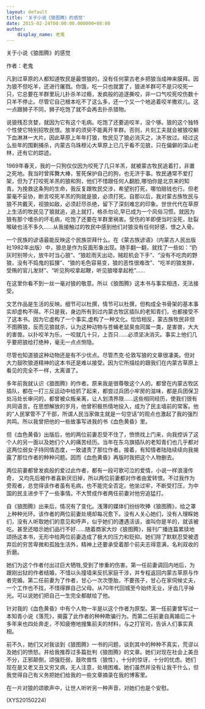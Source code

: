 ```yaml
---
layout: default
title: '关于小说《狼图腾》的感觉'
date: 2015-02-24T00:00:00.000000+08:00
author:
    display_name: 老鬼
---
```


关于小说《狼图腾》的感觉

作者：老鬼

凡到过草原的人都知道牧民是最恨狼的，没有任何蒙古老乡把狼当成神来膜拜。因为狼不但吃羊，还进行屠戮。你饿，吃一只也就罢了，狼进羊群可不是只咬死一只，它总要在羊群里玩儿扑杀羊过瘾，发疯般的追逐撕咬，非一口气咬死咬伤数十只羊不停止。尽管它自己根本吃不了这么多，还一个又一个地追着咬羊撒欢儿。这一点跟狮子不同，狮子吃饱了就不会再去扑杀猎物。

说狼残忍贪婪，就因为它有这个毛病。吃饱了还要追咬羊，没个够。狼的这个独特个性使它特别招牧民恨。放羊的须臾不能离开羊群。否则，片刻工夫就会被狼咬躺下血淋淋一大片。因此草原上年年打狼，牧民见了狼必消灭之，决不放过。经过这么些年的围剿捕杀，内蒙古乌珠穆沁大草原上已几乎看不见狼，只在偏僻的深山老林，还有它的踪迹。

1969年春天，我的一只狗仅仅因为咬死了几只羊羔，就被蒙古牧民追着打，非置之死地。我当时曾挥舞大棒，誓死保护自己的狗，也无济于事。牧民通常不爱打架，但为了打咬死羊羔的狼和狗，他们不惜跟任何人翻脸,哪怕你是北京来的知青。为挽救这条狗的生命，我反复跟牧民交涉，希望别打死，哪怕赔钱也行。但老蒙毫不妥协，断言咬死羊羔的狗就是狼，必须打死。自那以后，我对蒙古族牧民与狼不共戴天，视狼如敌，必须赶尽杀绝，留下了深刻难忘的印象。世世代代在草原上生活的牧民见了狼就追，追上就打，格杀勿论,早已成为一个风俗习惯。就因为狼有那个嗜杀的坏毛病，吃饱了还要在羊群里祸害。受伤的羊即便当时没死，肚裂喉破也活不多久……从我接触过的牧民中感到他们对狼没有任何好感，恨之入骨。

一个民族的谚语最能反映这个民族崇拜什么。在《蒙古族谚语》（内蒙古人民出版社1982年出版）中，狼总是作为反面形象出现。随手翻一翻，就找了一些如：“扔灰时别带火，放牛时当心狼”、“狼趁雨天出动，贼趁机会下手”、“没有不吃肉的野狼，没有不捣鬼的狐狸”、“狼的毛色容易变，狼的恶性很难改”、“吃羊的狼发胖，受贿的官儿发财”、“听见狗咬拿起鞭，听见狼嚎拿起枪”……

在这里你看不到一丝一毫对狼的敬意。所以《狼图腾》这本书与事实相违，无法接受。

文艺作品是生活的反映。细节可以杜撰，情节可以杜撰，但构成全书骨架的基本事实却虚构不得。不只是我，身边所有到过内蒙古牧区插队的老知青们，也都接受不了这本书。因为它虚构了一个事实,虚构了一种文化。恰恰相反，蒙古族牧民非但不图腾狼，反而见狼就杀，认为这种动物与苍蝇老鼠臭虫同属一类，是害兽，大大的害兽。以扑咬羊为乐，一咬就几十只，上百只……必须坚决消灭。事实上他们几乎要把狼给打绝种，毫无一点点恻隐。

尽管也知道狼这种动物还是有不少优点。尽管杰克·伦敦写狼的文章很凄美。但对大力鼓吹狼道精神的这本书还是难以接受。因为它所描绘的跟我们在内蒙古草原上看见的完全不一样，太离谱了。

多年前我就认识《狼图腾》的作者。原来我是很尊敬这个人的。都曾在内蒙古牧区插队，都在一打三反运动中给抓了起来，都尝过兵团小牢房的滋味，都是兵团保卫处冯处长审问的，都曾被众叛亲离，让人划清界限……这些相同经历，使我们很有共同语言。在思想解放的岁月，他曾积极热情地投入，成为了民主墙前的常客。他的“人民掌管不了干部，所谓人民当家做主就是一句空话”的观点也激起了我的强烈共鸣。所以我曾把他的一些故事写进我的书《血色黄昏》里。

但《血色黄昏》出版后，他的两位前妻忍受不住了，愤愤找上门来，向我控诉了这个人的另一面以及她们个人的痛苦经历。当年在东乌旗插队的老知青们也几乎都对这两位弱女子持同情态度，一致谴责了那位作者。接着，有知情者陆陆续续向我揭露了那位作者的种种问题。因而《血色黄昏》再版时我把这个人物删去。

两位前妻都曾发疯般的爱过此作者，都有一段可歌可泣的爱情，小说一样浪漫传奇， 又均先后被作者喜新厌旧掉，所以两位前妻都对作者由爱转恨。不过我作为旁观者，总觉得该作者虽有毛病，也不能完全否定。他坐过牢，不断受打压，为中国的民主进步干了一些事情。不大赞成作者两任前妻对他穷追猛打。

自《狼图腾》出来后，情况有了变化。浅薄的媒体们纷纷吹捧《狼图腾》，给之罩上种种光环。该作者的两位前妻处境却每况愈下。没有人关心她们，没有人理睬她们，没有人听取她们的意见和呼声，似乎她们的遭遇活该，谁叫你是羊的，就该被吃。甚至还暗示她们品行不好……随着商家大炒《狼图腾》，报刊广播连篇累牍地颂扬这本书，无形中给两位前妻造成了极大的压力和贬抑。她们除了默默忍受被遗弃后的穷苦卑微和孤独生活外，精神上还要承受着那个前夫志得意满，名利双收的折磨。

她们为这个作者付出过巨大牺牲,受到了惨重的伤害。第一任前妻调回内地后，为跟刚出狱的作者结婚，不惜以头撞墙来反抗家庭干涉，并专程返回内蒙古草原与作者完婚。第二任前妻为了作者，甘心一次次堕胎，不要孩子，甘心在家伺候丈夫，一个工作也不找，不惜得罪自己父母。从70年代回城至今始终无业，牙齿几乎掉光。可以说她们把自己一生完全都献给了他。

针对我的《血色黄昏》中有个人物一半是以这个作者为原型。第一任前妻曾写过一本知青小说《落荒》，揭露了此作者的种种欺骗行为。而第二任前妻自离婚后二十多年来也四处奔走，不知疲倦地搜集前夫的材料，与之打官司，告诉人们事实真相。

前不久，她们又对我谈到《狼图腾》一书的问题，谈到其中的种种不真实，荒谬以及她们的愤怒。并给我推荐过多篇批判《狼图腾》的文章。她们对现在社会上美丑不分，正邪颠倒，颂强贬弱，鼓吹兽性（狼性），十分的惊讶，十分的忧虑。她们现在是又老又丑又穷又病，无人注意，处境困难。她们虽然并没有让我干什么，但我觉得自己有义务把她们给我的一些文章摘录在我的博客里。

在一片对狼的颂歌声中，让世人听听另一种声音，对她们也是个安慰。

(XYS20150224)


